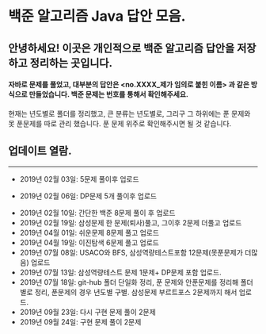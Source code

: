 # 백준 알고리즘 Java 답안 모음. 

 ## 안녕하세요! 이곳은 개인적으로 백준 알고리즘 답안을 저장하고 정리하는 곳입니다.

 #### 자바로 문제를 풀었고, 대부분의 답안은 **<no.XXXX_제가 임의로 붙힌 이름>** 과 같은 방식으로 만들었습니다. 백준 문제는 번호를 통해서 확인해주세요.

현재는 년도별로 폴더를 정리했고, 큰 분류는 년도별로, 그리구 그 하위에는 푼 문제와 못 푼문제를 따로 관리 했습니다. 푼 문제 위주로 확인해주시면 될 것 같습니다.
 
 ## 업데이트 열람.
 -----------------

+ 2019년 02월 03일: 5문제 풀이후 업로드   
- 2019년 02월 06일: DP문제 5개 풀이후 업로드   
+ 2019년 02월 10일: 간단한 백준 8문제 풀이 후 업로드   
+ 2019년 02월 19일: 삼성문제 한 문제(퇴사)풀고, 그이후 2문제 더풀고 업로드   
+ 2019년 04월 01일: 쉬운문제 8문제 풀고 업로드   
+ 2019년 04월 19일: 이진탐색 6문제 풀고 업로드   
+ 2019년 07월 08일: USACO와 BFS, 삼성역량테스트포함 12문제(못푼문제가 더많음) 업로드   
+ 2019년 07월 13일: 삼성역량테스트 문제 1문제+ DP문제 포함 업로드.   
+ 2019년 07월 18일: git-hub 폴더 단일화 정리, 푼 문제와 안푼문제를 정리해 폴더별로 정리, 푼문제의 경우 년도별 구별. 삼성문제 부르트포스 2문제까지 해서 업로드.   
+ 2019년 09월 23일: 다시 구현 문제 풀이 2문제   
+ 2019년 09월 24일: 구현 문제 풀이 2문제    


